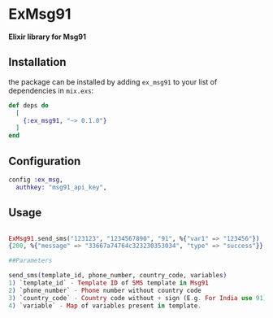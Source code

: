 # ExMsg91
**Elixir library for Msg91**

## Installation

the package can be installed by adding `ex_msg91` to your list of dependencies in `mix.exs`:

```elixir
def deps do
  [
    {:ex_msg91, "~> 0.1.0"}
  ]
end
```

## Configuration
```elixir
config :ex_msg,
  authkey: "msg91_api_key",
```

## Usage

```elixir

ExMsg91.send_sms("123123", "1234567890", "91", %{"var1" => "123456"})
{200, %{"message" => "33667a74764c323230353034", "type" => "success"}}

##Parameters

send_sms(template_id, phone_number, country_code, variables)
1) `template_id` - Template ID of SMS template in Msg91
2) `phone_number` - Phone number without country code
3) `country_code` - Country code without + sign (E.g. For India use 91)
4) `variable` - Map of variables present in template.
```